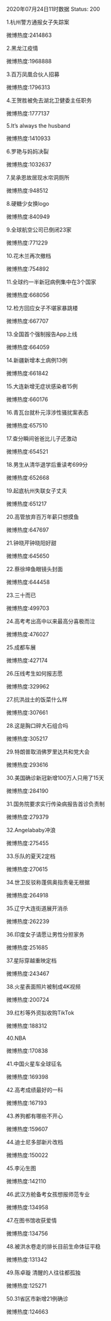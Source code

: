 2020年07月24日11时数据
Status: 200

1.杭州警方通报女子失踪案

微博热度:2414863

2.黑龙江疫情

微博热度:1968888

3.百万凤凰合伙人招募

微博热度:1796313

4.王贺胜被免去湖北卫健委主任职务

微博热度:1777137

5.It’s always the husband

微博热度:1410933

6.罗艳与妈妈决裂

微博热度:1032637

7.吴承恩故居现水帘洞厕所

微博热度:948512

8.硬糖少女换logo

微博热度:840949

9.全球航空公司已倒闭23家

微博热度:771229

10.花木兰再次撤档

微博热度:754892

11.全球约一半新冠病例集中在3个国家

微博热度:668056

12.检方回应女子不堪家暴跳楼

微博热度:667707

13.全国首个强制报告App上线

微博热度:664059

14.新疆新增本土病例13例

微博热度:661842

15.大连新增无症状感染者15例

微博热度:660176

16.青瓦台就朴元淳涉性骚扰案表态

微博热度:657510

17.查分瞬间爸爸比儿子还激动

微博热度:654521

18.男生从清华退学后重读考699分

微博热度:652668

19.起底杭州失联女子丈夫

微博热度:651217

20.高管放弃百万年薪只想摸鱼

微博热度:647697

21.钟晓芹钟晓阳好甜

微博热度:645650

22.蔡徐坤鱼眼镜头封面

微博热度:644458

23.三十而已

微博热度:499703

24.高考考出高中以来最高分喜极而泣

微博热度:476027

25.成都车展

微博热度:427174

26.压线考生如何报志愿

微博热度:329962

27.抗洪战士的饭菜什么样

微博热度:307661

28.这是胸口碎大石组合吗

微博热度:305217

29.特朗普取消佛罗里达共和党大会

微博热度:293616

30.美国确诊新冠新增100万人只用了15天

微博热度:284190

31.国务院要求实行传染病报告首诊负责制

微博热度:279379

32.Angelababy冲浪

微博热度:275455

33.乐队的夏天2定档

微博热度:270615

34.世卫反驳称蓬佩奥指责毫无根据

微博热度:264918

35.辽宁大连街道展开消杀

微博热度:262239

36.印度女子请愿让男性分担家务

微博热度:251685

37.星际穿越重映定档

微博热度:243467

38.火星表面照片被制成4K视频

微博热度:200724

39.红杉等外资拟收购TikTok

微博热度:188312

40.NBA

微博热度:170838

41.中国火星车全球征名

微博热度:169398

42.高考成绩最好的一科

微博热度:167193

43.养狗都有哪些不开心

微博热度:159607

44.迪士尼多部新片改档

微博热度:150022

45.李沁生图

微博热度:142110

46.武汉方舱备考女孩想报师范专业

微博热度:134958

47.在图书馆收获爱情

微博热度:134756

48.被洪水卷走的排长目前生命体征平稳

微博热度:131342

49.陈卓璇 清醒的人往往都孤独

微博热度:125271

50.31省区市新增21例确诊

微博热度:124663

